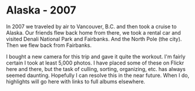 # Alaska - 2007

In 2007 we traveled by air to Vancouver, B.C. and then took a cruise to Alaska. Our friends flew back home from there, we took a rental car and visited Denali National Park and Fairbanks. And the North Pole (the city). Then we flew back from Fairbanks.

I bought a new camera for this trip and gave it quite the workout. I'm fairly certain I took at least 5,000 photos. I have placed some of these on Flickr here and there, but the task of culling, sorting, organizing, etc. has always seemed daunting. Hopefully I can resolve this in the near future. When I do, highlights will go here with links to full albums elsewhere.